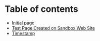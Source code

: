 # Table of contents

* [Initial page](README.md)
* [Test Page Created on Sandbox Web Site](test-page-created-on-sandbox-web-site.md)
* [Timestamp](timestamp.md)
